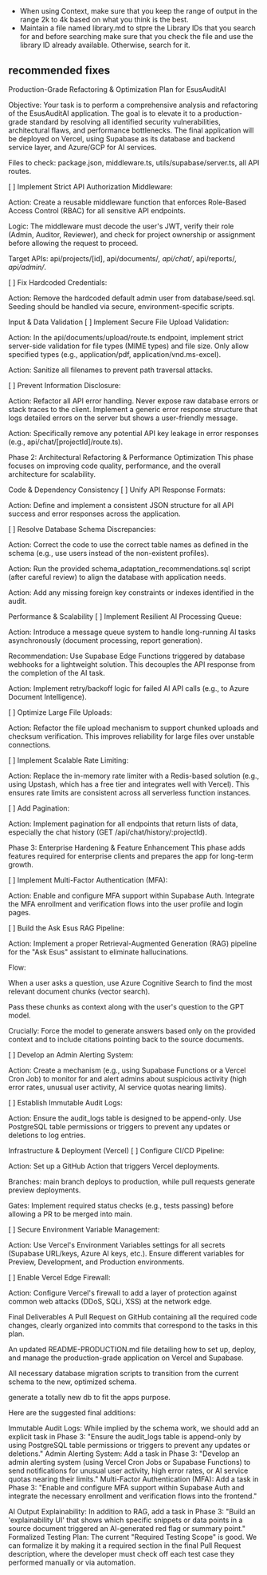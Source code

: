 
##
- When using Context, make sure that you keep the range of output in the range 2k to 4k based on what you think is the best.
- Maintain a file named library.md to stpre the Library IDs that you search for and before searching make sure that you check the file and use the library
ID already available. Otherwise, search for it.

## recommended fixes

Production-Grade Refactoring & Optimization Plan for EsusAuditAI

Objective: Your task is to perform a comprehensive analysis and refactoring of the EsusAuditAI application. The goal is to elevate it to a production-grade standard by resolving all identified security vulnerabilities, architectural flaws, and performance bottlenecks. The final application will be deployed on Vercel, using Supabase as its database and backend service layer, and Azure/GCP for AI services.


Files to check: package.json, middleware.ts, utils/supabase/server.ts, all API routes.

[ ] Implement Strict API Authorization Middleware:

Action: Create a reusable middleware function that enforces Role-Based Access Control (RBAC) for all sensitive API endpoints.

Logic: The middleware must decode the user's JWT, verify their role (Admin, Auditor, Reviewer), and check for project ownership or assignment before allowing the request to proceed.

Target APIs: api/projects/[id], api/documents/*, api/chat/*, api/reports/*, api/admin/*.

[ ] Fix Hardcoded Credentials:

Action: Remove the hardcoded default admin user from database/seed.sql. Seeding should be handled via secure, environment-specific scripts.

Input & Data Validation
[ ] Implement Secure File Upload Validation:

Action: In the api/documents/upload/route.ts endpoint, implement strict server-side validation for file types (MIME types) and file size. Only allow specified types (e.g., application/pdf, application/vnd.ms-excel).

Action: Sanitize all filenames to prevent path traversal attacks.

[ ] Prevent Information Disclosure:

Action: Refactor all API error handling. Never expose raw database errors or stack traces to the client. Implement a generic error response structure that logs detailed errors on the server but shows a user-friendly message.

Action: Specifically remove any potential API key leakage in error responses (e.g., api/chat/[projectId]/route.ts).

Phase 2: Architectural Refactoring & Performance Optimization
This phase focuses on improving code quality, performance, and the overall architecture for scalability.

Code & Dependency Consistency
[ ] Unify API Response Formats:

Action: Define and implement a consistent JSON structure for all API success and error responses across the application.

[ ] Resolve Database Schema Discrepancies:

Action: Correct the code to use the correct table names as defined in the schema (e.g., use users instead of the non-existent profiles).

Action: Run the provided schema_adaptation_recommendations.sql script (after careful review) to align the database with application needs.

Action: Add any missing foreign key constraints or indexes identified in the audit.

Performance & Scalability
[ ] Implement Resilient AI Processing Queue:

Action: Introduce a message queue system to handle long-running AI tasks asynchronously (document processing, report generation).

Recommendation: Use Supabase Edge Functions triggered by database webhooks for a lightweight solution. This decouples the API response from the completion of the AI task.

Action: Implement retry/backoff logic for failed AI API calls (e.g., to Azure Document Intelligence).

[ ] Optimize Large File Uploads:

Action: Refactor the file upload mechanism to support chunked uploads and checksum verification. This improves reliability for large files over unstable connections.

[ ] Implement Scalable Rate Limiting:

Action: Replace the in-memory rate limiter with a Redis-based solution (e.g., using Upstash, which has a free tier and integrates well with Vercel). This ensures rate limits are consistent across all serverless function instances.

[ ] Add Pagination:

Action: Implement pagination for all endpoints that return lists of data, especially the chat history (GET /api/chat/history/:projectId).

Phase 3: Enterprise Hardening & Feature Enhancement
This phase adds features required for enterprise clients and prepares the app for long-term growth.

[ ] Implement Multi-Factor Authentication (MFA):

Action: Enable and configure MFA support within Supabase Auth. Integrate the MFA enrollment and verification flows into the user profile and login pages.

[ ] Build the Ask Esus RAG Pipeline:

Action: Implement a proper Retrieval-Augmented Generation (RAG) pipeline for the "Ask Esus" assistant to eliminate hallucinations.

Flow:

When a user asks a question, use Azure Cognitive Search to find the most relevant document chunks (vector search).

Pass these chunks as context along with the user's question to the GPT model.

Crucially: Force the model to generate answers based only on the provided context and to include citations pointing back to the source documents.

[ ] Develop an Admin Alerting System:

Action: Create a mechanism (e.g., using Supabase Functions or a Vercel Cron Job) to monitor for and alert admins about suspicious activity (high error rates, unusual user activity, AI service quotas nearing limits).

[ ] Establish Immutable Audit Logs:

Action: Ensure the audit_logs table is designed to be append-only. Use PostgreSQL table permissions or triggers to prevent any updates or deletions to log entries.

Infrastructure & Deployment (Vercel)
[ ] Configure CI/CD Pipeline:

Action: Set up a GitHub Action that triggers Vercel deployments.

Branches: main branch deploys to production, while pull requests generate preview deployments.

Gates: Implement required status checks (e.g., tests passing) before allowing a PR to be merged into main.

[ ] Secure Environment Variable Management:

Action: Use Vercel's Environment Variables settings for all secrets (Supabase URL/keys, Azure AI keys, etc.). Ensure different variables for Preview, Development, and Production environments.

[ ] Enable Vercel Edge Firewall:

Action: Configure Vercel's firewall to add a layer of protection against common web attacks (DDoS, SQLi, XSS) at the network edge.

Final Deliverables
A Pull Request on GitHub containing all the required code changes, clearly organized into commits that correspond to the tasks in this plan.

An updated README-PRODUCTION.md file detailing how to set up, deploy, and manage the production-grade application on Vercel and Supabase.

All necessary database migration scripts to transition from the current schema to the new, optimized schema.

generate a totally new db to fit the apps purpose.


Here are the suggested final additions:

Immutable Audit Logs: While implied by the schema work, we should add an explicit task in Phase 3: "Ensure the audit_logs table is append-only by using PostgreSQL table permissions or triggers to prevent any updates or deletions."
Admin Alerting System: Add a task in Phase 3: "Develop an admin alerting system (using Vercel Cron Jobs or Supabase Functions) to send notifications for unusual user activity, high error rates, or AI service quotas nearing their limits."
Multi-Factor Authentication (MFA): Add a task in Phase 3: "Enable and configure MFA support within Supabase Auth and integrate the necessary enrollment and verification flows into the frontend."

AI Output Explainability: In addition to RAG, add a task in Phase 3: "Build an 'explainability UI' that shows which specific snippets or data points in a source document triggered an AI-generated red flag or summary point."
Formalized Testing Plan: The current "Required Testing Scope" is good. We can formalize it by making it a required section in the final Pull Request description, where the developer must check off each test case they performed manually or via automation.

